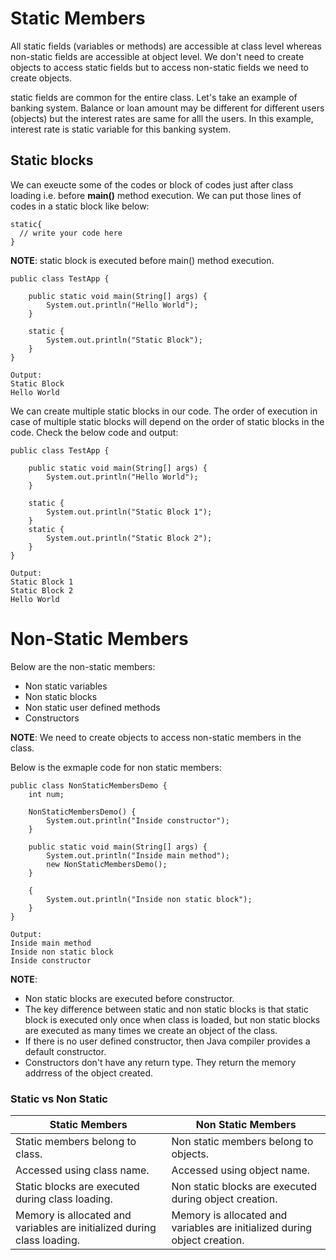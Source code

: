 # Static Members


All static fields (variables or methods) are accessible at class level whereas non-static fields are accessible at object level. We don't need to create objects to access static fields but to access non-static fields we need to create objects.

static fields are common for the entire class. Let's take an example of banking system. Balance or loan amount may be different for different users (objects) but the interest rates are same for alll the users. In this example, interest rate is static variable for this banking system.

## Static blocks

We can exeucte some of the codes or block of codes just after class loading i.e. before **main()** method execution. We can put those lines of codes in a static block like below:

```
static{
  // write your code here
}
```

**NOTE**: static block is executed before main() method execution.

```
public class TestApp {
    
    public static void main(String[] args) {
        System.out.println("Hello World");
    }
    
    static {
        System.out.println("Static Block");
    }
}
```

```
Output: 
Static Block
Hello World
```

We can create multiple static blocks in our code. The order of execution in case of multiple static blocks will depend on the order of static blocks in the code. Check the below code and output:

```
public class TestApp {
    
    public static void main(String[] args) {
        System.out.println("Hello World");
    }
    
    static {
        System.out.println("Static Block 1");
    }
    static {
        System.out.println("Static Block 2");
    }
}
```

```
Output:
Static Block 1
Static Block 2
Hello World
```


# Non-Static Members


Below are the non-static members:

- Non static variables
- Non static blocks
- Non static user defined methods
- Constructors

**NOTE**: We need to create objects to access non-static members in the class.

Below is the exmaple code for non static members:

```
public class NonStaticMembersDemo {
    int num;
    
    NonStaticMembersDemo() {
        System.out.println("Inside constructor");
    }
    
    public static void main(String[] args) {
        System.out.println("Inside main method");
        new NonStaticMembersDemo();
    }
    
    {
        System.out.println("Inside non static block");
    }
}
```

```
Output:
Inside main method
Inside non static block
Inside constructor
```

**NOTE**: 
- Non static blocks are executed before constructor.
- The key difference between static and non static blocks is that static block is executed only once when class is loaded, but non static blocks are executed as many times we create an object of the class.
- If there is no user defined constructor, then Java compiler provides a default constructor.
- Constructors don't have any return type. They return the memory addrress of the object created.


### Static vs Non Static

| Static Members | Non Static Members|
| -------------- | ----------------- |
| Static members belong to class. | Non static members belong to objects. |
| Accessed using class name. | Accessed using object name. |
| Static blocks are executed during class loading. | Non static blocks are executed during object creation. |
| Memory is allocated and variables are initialized during class loading. | Memory is allocated and variables are initialized during object creation. |
